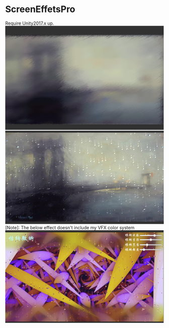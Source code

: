 # ScreenEffetsPro
Require Unity2017.x up.
![Effect](https://github.com/TNWX-Z/ScreenEffetsPro/blob/master/Effect_1.png)
![Effect](https://github.com/TNWX-Z/ScreenEffetsPro/blob/master/Effect_2.png)
[Note]: The below effect doesn't include my VFX color system
![Effect](https://github.com/TNWX-Z/ScreenEffetsPro/blob/master/Effect_3.png)
